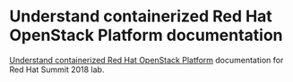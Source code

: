 # Understand containerized Red Hat OpenStack Platform documentation

[Understand containerized Red Hat OpenStack Platform](https://github.com/ipilcher/rhsummit) documentation for Red Hat Summit 2018 lab.
